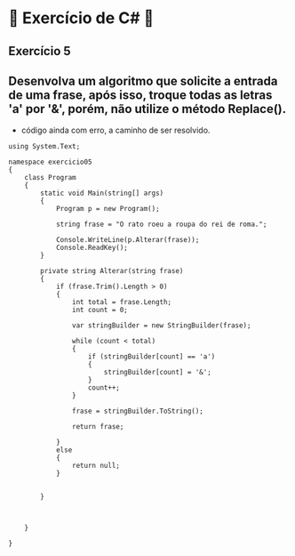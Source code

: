 # :book: Exercício de C# :book:
## Exercício 5
## Desenvolva um algoritmo que solicite a entrada de uma frase, após isso, troque todas as letras 'a' por '&', porém, não utilize o método Replace().

* código ainda com erro, a caminho de ser resolvido.
```
using System.Text;

namespace exercicio05
{
    class Program
    {
        static void Main(string[] args)
        {
            Program p = new Program();

            string frase = "O rato roeu a roupa do rei de roma.";

            Console.WriteLine(p.Alterar(frase));
            Console.ReadKey();
        }

        private string Alterar(string frase)
        {
            if (frase.Trim().Length > 0)
            {
                int total = frase.Length;
                int count = 0;
                
                var stringBuilder = new StringBuilder(frase);

                while (count < total)
                {
                    if (stringBuilder[count] == 'a')
                    {
                        stringBuilder[count] = '&';
                    }
                    count++;
                }

                frase = stringBuilder.ToString();

                return frase;

            }
            else
            {
                return null;
            }


        }



    }
    
}

```